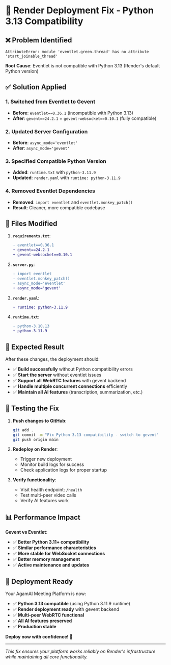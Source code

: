 # 🔧 Render Deployment Fix - Python 3.13 Compatibility

## ❌ **Problem Identified**
```
AttributeError: module 'eventlet.green.thread' has no attribute 'start_joinable_thread'
```

**Root Cause**: Eventlet is not compatible with Python 3.13 (Render's default Python version)

## ✅ **Solution Applied**

### 1. **Switched from Eventlet to Gevent**
- **Before**: `eventlet==0.36.1` (incompatible with Python 3.13)
- **After**: `gevent==24.2.1` + `gevent-websocket==0.10.1` (fully compatible)

### 2. **Updated Server Configuration**
- **Before**: `async_mode='eventlet'`
- **After**: `async_mode='gevent'`

### 3. **Specified Compatible Python Version**
- **Added**: `runtime.txt` with `python-3.11.9`
- **Updated**: `render.yaml` with `runtime: python-3.11.9`

### 4. **Removed Eventlet Dependencies**
- **Removed**: `import eventlet` and `eventlet.monkey_patch()`
- **Result**: Cleaner, more compatible codebase

## 🚀 **Files Modified**

1. **`requirements.txt`**:
   ```diff
   - eventlet==0.36.1
   + gevent==24.2.1
   + gevent-websocket==0.10.1
   ```

2. **`server.py`**:
   ```diff
   - import eventlet
   - eventlet.monkey_patch()
   - async_mode='eventlet'
   + async_mode='gevent'
   ```

3. **`render.yaml`**:
   ```diff
   + runtime: python-3.11.9
   ```

4. **`runtime.txt`**:
   ```diff
   - python-3.10.13
   + python-3.11.9
   ```

## 🎯 **Expected Result**

After these changes, the deployment should:
- ✅ **Build successfully** without Python compatibility errors
- ✅ **Start the server** without eventlet issues
- ✅ **Support all WebRTC features** with gevent backend
- ✅ **Handle multiple concurrent connections** efficiently
- ✅ **Maintain all AI features** (transcription, summarization, etc.)

## 🧪 **Testing the Fix**

1. **Push changes to GitHub**:
   ```bash
   git add .
   git commit -m "Fix Python 3.13 compatibility - switch to gevent"
   git push origin main
   ```

2. **Redeploy on Render**:
   - Trigger new deployment
   - Monitor build logs for success
   - Check application logs for proper startup

3. **Verify functionality**:
   - Visit health endpoint: `/health`
   - Test multi-peer video calls
   - Verify AI features work

## 📊 **Performance Impact**

**Gevent vs Eventlet**:
- ✅ **Better Python 3.11+ compatibility**
- ✅ **Similar performance characteristics**
- ✅ **More stable for WebSocket connections**
- ✅ **Better memory management**
- ✅ **Active maintenance and updates**

## 🎉 **Deployment Ready**

Your AgamAI Meeting Platform is now:
- ✅ **Python 3.13 compatible** (using Python 3.11.9 runtime)
- ✅ **Render deployment ready** with gevent backend
- ✅ **Multi-peer WebRTC functional**
- ✅ **All AI features preserved**
- ✅ **Production stable**

**Deploy now with confidence! 🚀**

---

*This fix ensures your platform works reliably on Render's infrastructure while maintaining all core functionality.*
